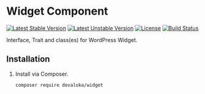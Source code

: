 # Widget Component

[![Latest Stable Version][stable-image]][stable-url]
[![Latest Unstable Version][unstable-image]][unstable-url]
[![License][license-image]][license-url]
[![Build Status][travis-image]][travis-url]

Interface, Trait and class(es) for WordPress Widget.

## Installation

1.  Install via Composer.

    ```sh
    composer require devaloka/widget
    ```

[stable-image]: https://poser.pugx.org/devaloka/widget/v/stable
[stable-url]: https://packagist.org/packages/devaloka/widget

[unstable-image]: https://poser.pugx.org/devaloka/widget/v/unstable
[unstable-url]: https://packagist.org/packages/devaloka/widget

[license-image]: https://poser.pugx.org/devaloka/widget/license
[license-url]: https://packagist.org/packages/devaloka/widget

[travis-image]: https://travis-ci.org/devaloka/widget.svg?branch=master
[travis-url]: https://travis-ci.org/devaloka/widget
